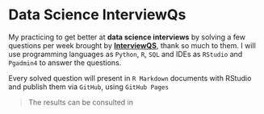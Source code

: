 # Data Science InterviewQs
My practicing to get better at **data science interviews** by solving a few questions per week brought by [**InterviewQS**](https://www.interviewqs.com/), thank so much to them. I will use programming languages as `Python`, `R`, `SQL` and IDEs as `RStudio` and `Pgadmin4` to answer the questions. 

Every solved question  will present in `R Markdown` documents with RStudio and publish them via `GitHub`, using `GitHub Pages`

> The results can be consulted in 
